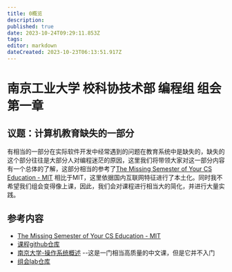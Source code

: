 ```yaml
---
title: 0概览
description: 
published: true
date: 2023-10-24T09:29:11.853Z
tags: 
editor: markdown
dateCreated: 2023-10-23T06:13:51.917Z
---
```


# 南京工业大学 校科协技术部 编程组 组会第一章
## 议题：计算机教育缺失的一部分
有相当的一部分在实际软件开发中经常遇到的问题在教育系统中是缺失的，缺失的这个部分往往是大部分人对编程迷茫的原因，这里我们将带领大家对这一部分内容有一个总体的了解，这部分相当的参考了[The Missing Semester of Your CS Education - MIT](https://missing.csail.mit.edu/)
相比于MIT，这里依据国内互联网特征进行了本土化。同时我不希望我们组会变得像上课，因此，我们会对课程进行相当大的简化，并进行大量实践。
## 参考内容
- [The Missing Semester of Your CS Education - MIT](https://missing.csail.mit.edu/)
- [课程github仓库](https://github.com/yhw2003/njstas-coding-2301/)
- [南京大学-操作系统概述](https://www.bilibili.com/video/BV1Xx4y1V7JZ/?spm_id_from=333.999.0.0&vd_source=7f13f00623e1aab0afe37642fb702c63) --这是一门相当高质量的中文课，但是它并不入门
- [组会lab仓库](https://github.com/yhw2003/coding-lab)